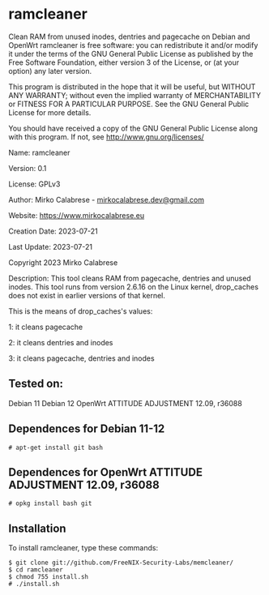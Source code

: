 # ramcleaner
Clean RAM from unused inodes, dentries and pagecache on Debian and OpenWrt
ramcleaner is free software: you can redistribute it and/or modify
it under the terms of the GNU General Public License as published by
the Free Software Foundation, either version 3 of the License, or
(at your option) any later version.

This program is distributed in the hope that it will be useful,
but WITHOUT ANY WARRANTY; without even the implied warranty of
MERCHANTABILITY or FITNESS FOR A PARTICULAR PURPOSE.  See the
GNU General Public License for more details.

You should have received a copy of the GNU General Public License
along with this program.  If not, see <http://www.gnu.org/licenses/>

Name: ramcleaner

Version: 0.1

License: GPLv3

Author: Mirko Calabrese - mirkocalabrese.dev@gmail.com

Website: https://www.mirkocalabrese.eu

Creation Date: 2023-07-21

Last Update: 2023-07-21

Copyright 2023 Mirko Calabrese

Description: This tool cleans RAM from pagecache, dentries and unused inodes.
This tool runs from version 2.6.16 on the Linux kernel, drop_caches does not exist in earlier versions of that kernel.

This is the means of drop_caches's values:

1: it cleans pagecache

2: it cleans dentries and inodes

3: it cleans pagecache, dentries and inodes

## Tested on:
Debian 11
Debian 12
OpenWrt ATTITUDE ADJUSTMENT 12.09, r36088

## Dependences for Debian 11-12
```
# apt-get install git bash
```

## Dependences for OpenWrt ATTITUDE ADJUSTMENT 12.09, r36088
```
# opkg install bash git
```


## Installation
To install ramcleaner, type these commands:
```
$ git clone git://github.com/FreeNIX-Security-Labs/memcleaner/
$ cd ramcleaner
$ chmod 755 install.sh
# ./install.sh
```
